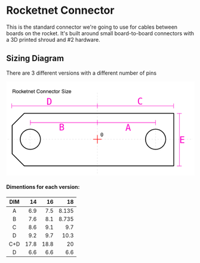 # Rocketnet Connector

This is the standard connector we're going to use for cables between boards on
the rocket. It's built around small board-to-board connectors with a 3D printed
shroud and #2 hardware.

## Sizing Diagram

There are 3 different versions with a different number of pins

![Size diagram](rocketnet_size.png)


#### Dimentions for each version:

 DIM |  14  |  16  |   18 
:---:| ----:| ----:| ------:
  A  |  6.9 |  7.5 |  8.135
  B  |  7.6 |  8.1 |  8.735
  C  |  8.6 |  9.1 |  9.7  
  D  |  9.2 |  9.7 | 10.3  
 C+D | 17.8 | 18.8 | 20     
  D  |  6.6 |  6.6 | 6.6


